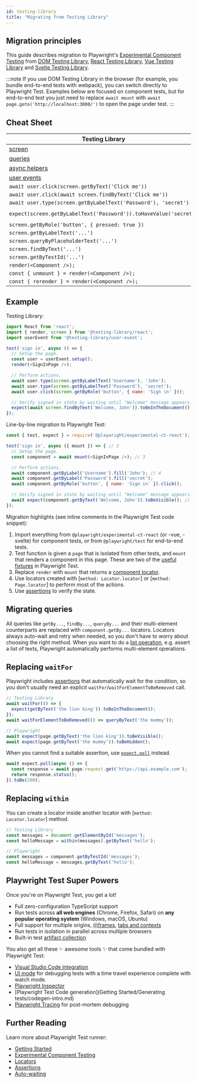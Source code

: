 ```yaml
---
id: testing-library
title: "Migrating from Testing Library"
---
```


## Migration principles

This guide describes migration to Playwright's [Experimental Component Testing](./test-components) from [DOM Testing Library](https://testing-library.com/docs/dom-testing-library/intro/), [React Testing Library](https://testing-library.com/docs/react-testing-library/intro/), [Vue Testing Library](https://testing-library.com/docs/vue-testing-library/intro) and [Svelte Testing Library](https://testing-library.com/docs/svelte-testing-library/intro).

:::note
If you use DOM Testing Library in the browser (for example, you bundle end-to-end tests with webpack), you can switch directly to Playwright Test. Examples below are focused on component tests, but for end-to-end test you just need to replace `await mount` with `await page.goto('http://localhost:3000/')` to open the page under test.
:::

## Cheat Sheet

| Testing Library                                                                 | Playwright                                                             |
| ------------------------------------------------------------------------------- | ---------------------------------------------------------------------- |
| [screen](https://testing-library.com/docs/queries/about#screen)                 | [page](api/Classes/Page/class-page.md) and [component](api/Classes/class-locator.md)          |
| [queries](https://testing-library.com/docs/queries/about)                       | [locators](Guides/Locators/locators.md)                                                 |
| [async helpers](https://testing-library.com/docs/dom-testing-library/api-async) | [assertions](./test-assertions)                                        |
| [user events](https://testing-library.com/docs/user-event/intro)                | [actions](api/Classes/class-locator.md)                                         |
| `await user.click(screen.getByText('Click me'))`                                | `await component.getByText('Click me').click()`                        |
| `await user.click(await screen.findByText('Click me'))`                         | `await component.getByText('Click me').click()`                        |
| `await user.type(screen.getByLabelText('Password'), 'secret')`                  | `await component.getByLabel('Password').fill('secret')`                |
| `expect(screen.getByLabelText('Password')).toHaveValue('secret')`               | `await expect(component.getByLabel('Password')).toHaveValue('secret')` |
| `screen.getByRole('button', { pressed: true })`                                 | `component.getByRole('button', { pressed: true })`                     |
| `screen.getByLabelText('...')`                                                  | `component.getByLabel('...')`                                          |
| `screen.queryByPlaceholderText('...')`                                          | `component.getByPlaceholder('...')`                                    |
| `screen.findByText('...')`                                                      | `component.getByText('...')`                                           |
| `screen.getByTestId('...')`                                                     | `component.getByTestId('...')`                                         |
| `render(<Component />);`                                                        | `mount(<Component />);`                                                |
| `const { unmount } = render(<Component />);`                                    | `const { unmount } = await mount(<Component />);`                      |
| `const { rerender } = render(<Component />);`                                   | `const { update } = await mount(<Component />);`                       |


## Example

Testing Library:

```js
import React from 'react';
import { render, screen } from '@testing-library/react';
import userEvent from '@testing-library/user-event';

test('sign in', async () => {
  // Setup the page.
  const user = userEvent.setup();
  render(<SignInPage />);

  // Perform actions.
  await user.type(screen.getByLabelText('Username'), 'John');
  await user.type(screen.getByLabelText('Password'), 'secret');
  await user.click(screen.getByRole('button', { name: 'Sign in' }));

  // Verify signed in state by waiting until "Welcome" message appears.
  expect(await screen.findByText('Welcome, John')).toBeInTheDocument();
});
```

Line-by-line migration to Playwright Test:

```js
const { test, expect } = require('@playwright/experimental-ct-react'); // 1

test('sign in', async ({ mount }) => { // 2
  // Setup the page.
  const component = await mount(<SignInPage />); // 3

  // Perform actions.
  await component.getByLabel('Username').fill('John'); // 4
  await component.getByLabel('Password').fill('secret');
  await component.getByRole('button', { name: 'Sign in' }).click();

  // Verify signed in state by waiting until "Welcome" message appears.
  await expect(component.getByText('Welcome, John')).toBeVisible(); // 5
});
```

Migration highlights (see inline comments in the Playwright Test code snippet):

1. Import everything from `@playwright/experimental-ct-react` (or -vue, -svelte) for component tests, or from `@playwright/test` for end-to-end tests.
1. Test function is given a `page` that is isolated from other tests, and `mount` that renders a component in this page. These are two of the [useful fixtures](./api/class-fixtures) in Playwright Test.
1. Replace `render` with `mount` that returns a [component locator](Guides/Locators/locators.md).
1. Use locators created with [`method: Locator.locator`] or [`method: Page.locator`] to perform most of the actions.
1. Use [assertions](./test-assertions) to verify the state.

## Migrating queries

All queries like `getBy...`, `findBy...`, `queryBy...` and their multi-element counterparts are replaced with `component.getBy...` locators. Locators always auto-wait and retry when needed, so you don't have to worry about choosing the right method. When you want to do a [list operation](Guides/Locators/locators.md#lists), e.g. assert a list of texts, Playwright automatically performs multi-element operations.

## Replacing `waitFor`

Playwright includes [assertions](./test-assertions) that automatically wait for the condition, so you don't usually need an explicit `waitFor`/`waitForElementToBeRemoved` call.

```js
// Testing Library
await waitFor(() => {
  expect(getByText('the lion king')).toBeInTheDocument();
});
await waitForElementToBeRemoved(() => queryByText('the mummy'));

// Playwright
await expect(page.getByText('the lion king')).toBeVisible();
await expect(page.getByText('the mummy')).toBeHidden();
```

When you cannot find a suitable assertion, use [`expect.poll`](./test-assertions#expectpoll) instead.

```js
await expect.poll(async () => {
  const response = await page.request.get('https://api.example.com');
  return response.status();
}).toBe(200);
```

## Replacing `within`

You can create a locator inside another locator with [`method: Locator.locator`] method.

```js
// Testing Library
const messages = document.getElementById('messages');
const helloMessage = within(messages).getByText('hello');

// Playwright
const messages = component.getByTestId('messages');
const helloMessage = messages.getByText('hello');
```

## Playwright Test Super Powers

Once you're on Playwright Test, you get a lot!

- Full zero-configuration TypeScript support
- Run tests across **all web engines** (Chrome, Firefox, Safari) on **any popular operating system** (Windows, macOS, Ubuntu)
- Full support for multiple origins, [(i)frames](api/Classes/class-frame.md), [tabs and contexts](./pages)
- Run tests in isolation in parallel across multiple browsers
- Built-in test [artifact collection](./test-use-options.md#recording-options)

You also get all these ✨ awesome tools ✨ that come bundled with Playwright Test:
- [Visual Studio Code integration](./getting-started-vscode.md)
- [UI mode](./test-ui-mode.md) for debugging tests with a time travel experience complete with watch mode.
- [Playwright Inspector](./debug.md#playwright-inspector)
- [Playwright Test Code generation](Getting Started/Generating tests/codegen-intro.md)
- [Playwright Tracing](./trace-viewer.md) for post-mortem debugging

## Further Reading

Learn more about Playwright Test runner:

- [Getting Started](./intro)
- [Experimental Component Testing](./test-components)
- [Locators](Guides/Locators/locators.md)
- [Assertions](./test-assertions)
- [Auto-waiting](Guides/Auto-waiting/actionability.md)
